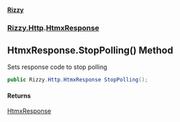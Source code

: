 #### [Rizzy](index 'index')
### [Rizzy.Http](Rizzy.Http 'Rizzy.Http').[HtmxResponse](Rizzy.Http.HtmxResponse 'Rizzy.Http.HtmxResponse')

## HtmxResponse.StopPolling() Method

Sets response code to stop polling

```csharp
public Rizzy.Http.HtmxResponse StopPolling();
```

#### Returns
[HtmxResponse](Rizzy.Http.HtmxResponse 'Rizzy.Http.HtmxResponse')